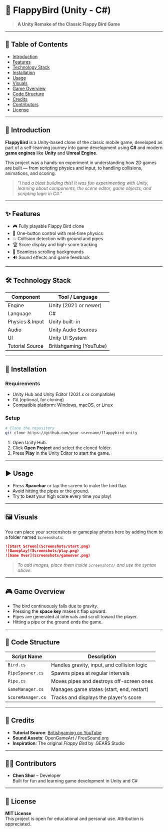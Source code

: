 # 🐤 FlappyBird (Unity - C#)

> **A Unity Remake of the Classic Flappy Bird Game**

---

## 🧭 Table of Contents

- [Introduction](#introduction)
- [Features](#features)
- [Technology Stack](#technology-stack)
- [Installation](#installation)
- [Usage](#usage)
- [Visuals](#visuals)
- [Game Overview](#game-overview)
- [Code Structure](#code-structure)
- [Credits](#credits)
- [Contributors](#contributors)
- [License](#license)

---

## 📘 Introduction

**FlappyBird** is a Unity-based clone of the classic mobile game, developed as part of a self-learning journey into game development using **C#** and modern **game engines** like **Unity** and **Unreal Engine**.

This project was a hands-on experiment in understanding how 2D games are built — from scripting physics and input, to handling collisions, animations, and scoring.

> _"I had a blast building this! It was fun experimenting with Unity, learning about components, the scene editor, game objects, and scripting logic in C#."_

---

## ✨ Features

- 🎮 Fully playable Flappy Bird clone
- 🚀 One-button control with real-time physics
- 💥 Collision detection with ground and pipes
- 🏆 Score display and high-score tracking
- 🌄 Seamless scrolling backgrounds
- 🔊 Sound effects and game feedback

---

## 🛠 Technology Stack

| Component         | Tool / Language     |
|------------------|---------------------|
| Engine           | Unity (2021 or newer) |
| Language         | C#                  |
| Physics & Input  | Unity built-in      |
| Audio            | Unity Audio Sources |
| UI               | Unity UI System     |
| Tutorial Source  | Britishgaming (YouTube)

---

## 💾 Installation

### Requirements

- Unity Hub and Unity Editor (2021.x or compatible)
- Git (optional, for cloning)
- Compatible platform: Windows, macOS, or Linux

### Setup

```bash
# Clone the repository
git clone https://github.com/your-username/flappybird-unity
```

1. Open Unity Hub.
2. Click **Open Project** and select the cloned folder.
3. Press **Play** in the Unity Editor to start the game.

---

## ▶️ Usage

- Press **Spacebar** or tap the screen to make the bird flap.
- Avoid hitting the pipes or the ground.
- Try to beat your high score every time you play!

---

## 🖼️ Visuals

You can place your screenshots or gameplay photos here by adding them to a folder named `Screenshots`:

```markdown
![Start Screen](Screenshots/start.png)
![Gameplay](Screenshots/play.png)
![Game Over](Screenshots/gameover.png)
```

> _To add images, place them inside `Screenshots/` and use the syntax above._

---

## 🎮 Game Overview

- The bird continuously falls due to gravity.
- Pressing the **space key** makes it flap upward.
- Pipes are generated at intervals and scroll toward the player.
- Hitting a pipe or the ground ends the game.

---

## 🧠 Code Structure

| Script Name       | Description                                 |
|------------------|---------------------------------------------|
| `Bird.cs`         | Handles gravity, input, and collision logic |
| `PipeSpawner.cs`  | Spawns pipes at regular intervals           |
| `Pipe.cs`         | Moves pipes and destroys off-screen ones    |
| `GameManager.cs`  | Manages game states (start, end, restart)   |
| `ScoreManager.cs` | Tracks and displays the player's score      |

---

## 🙌 Credits

- **Tutorial Source**: [Britishgaming on YouTube](https://www.youtube.com/@Britishgaming)
- **Sound Assets**: OpenGameArt / FreeSound.org
- **Inspiration**: The original *Flappy Bird* by .GEARS Studio

---

## 👨‍💻 Contributors

- **Chen Shor** – Developer  
  Built for fun and learning game development in Unity and C#

---

## 📄 License

**MIT License**  
This project is open for educational and personal use. Attribution is appreciated.
